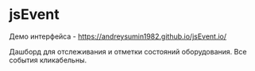 # jsEvent
Демо интерфейса - https://andreysumin1982.github.io/jsEvent.io/

Дашборд для отслеживания и отметки состояний оборудования. Все события кликабельны.
